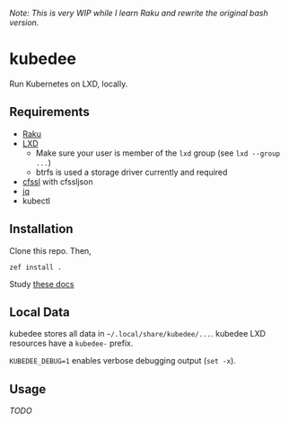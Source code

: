 _Note: This is very WIP while I learn Raku and rewrite the original bash version._

# kubedee

Run Kubernetes on LXD, locally.

## Requirements

* [Raku](https://rakudo.org)
* [LXD](https://github.com/lxc/lxd)
  * Make sure your user is member of the `lxd` group (see `lxd --group ...`)
  * btrfs is used a storage driver currently and required
* [cfssl](https://github.com/cloudflare/cfssl) with cfssljson
* [jq](https://stedolan.github.io/jq/)
* kubectl

## Installation

Clone this repo. Then,

```
zef install .
```

Study [these docs](https://docs.raku.org/language/modules#Testing_modules_and_a_distribution)

## Local Data

kubedee stores all data in `~/.local/share/kubedee/...`. kubedee LXD resources
have a `kubedee-` prefix.

`KUBEDEE_DEBUG=1` enables verbose debugging output (`set -x`).

## Usage

_TODO_

